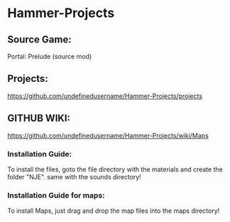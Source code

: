 # Hammer-Projects
## Source Game:
Portal: Prelude (source mod)
## Projects:
https://github.com/undefinedusername/Hammer-Projects/projects
## GITHUB WIKI:
https://github.com/undefinedusername/Hammer-Projects/wiki/Maps
### Installation Guide:
To install the files, goto the file directory with the materials and create the folder "NJE".
same with the sounds directory!
### Installation Guide for maps:
To install Maps, just drag and drop the map files into the maps directory!
